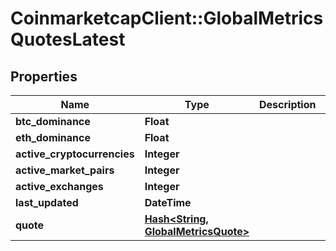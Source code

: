 # CoinmarketcapClient::GlobalMetricsQuotesLatest

## Properties
Name | Type | Description | Notes
------------ | ------------- | ------------- | -------------
**btc_dominance** | **Float** |  | [optional] 
**eth_dominance** | **Float** |  | [optional] 
**active_cryptocurrencies** | **Integer** |  | [optional] 
**active_market_pairs** | **Integer** |  | [optional] 
**active_exchanges** | **Integer** |  | [optional] 
**last_updated** | **DateTime** |  | [optional] 
**quote** | [**Hash&lt;String, GlobalMetricsQuote&gt;**](GlobalMetricsQuote.md) |  | [optional] 



